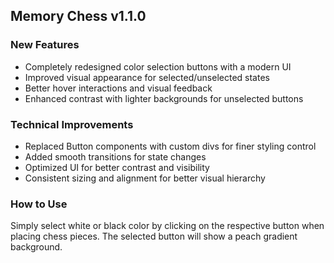 ## Memory Chess v1.1.0

### New Features
- Completely redesigned color selection buttons with a modern UI
- Improved visual appearance for selected/unselected states
- Better hover interactions and visual feedback
- Enhanced contrast with lighter backgrounds for unselected buttons

### Technical Improvements
- Replaced Button components with custom divs for finer styling control
- Added smooth transitions for state changes
- Optimized UI for better contrast and visibility
- Consistent sizing and alignment for better visual hierarchy

### How to Use
Simply select white or black color by clicking on the respective button when placing chess pieces. The selected button will show a peach gradient background.  